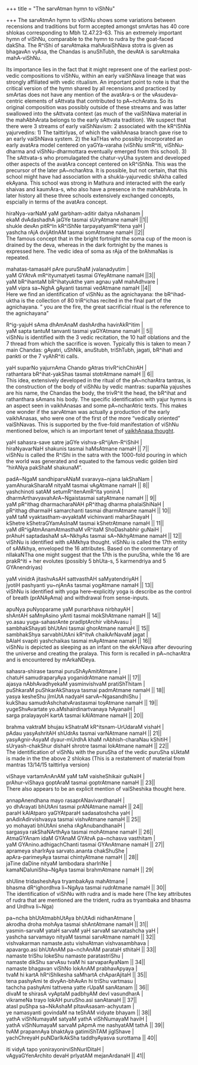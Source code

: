 +++
title = "The sarvAtman hymn to viShNu"

+++
The sarvAtmAn hymn to viShNu shows some variations between recensions
and traditions but form accepted amongst smArtas has 40 core shlokas
corresponding to Mbh 12.47.23-63. This an extremely important hymn of
viShNu, comparable to the hymn to rudra by the goat-faced dakSha. The
R^iShi of sarvAtmaka mahAvaiShNava stotra is given as bhagavAn vyAsa,
the Chandas is anuShTubh, the devAtA is sarvAtmaka mahA-viShNu.

Its importance lies in the fact that it might represent one of the
earliest post-vedic compositions to viShNu, within an early vaiShNava
lineage that was strongly affiliated with vedic ritualism. An important
point to note is that the critical version of the hymn shared by all
recensions and practiced by smArtas does not have any mention of the
avatAra-s or the vAsudeva-centric elements of sAttvata that contributed
to pA\~nchAratra. So its original composition was possibly outside of
these streams and was latter swallowed into the sAttvata context (as
much of the vaiShNava material in the mahAbhArata belongs to the early
sAttvata tradition). We suspect that there were 3 streams of early
vaiShNavism: 2 associated with the kR^iShNa yajurvedins: 1) The
taittirIyas, of which the vaikhAnasa branch gave rise to an early
vaiShNava system. 2) the kaTHas who possibly incorporated an early
avatAra model centered on yaGYa-varaha (viShNu smR^iti, viShNu-dharma
and viShNu-dharmottara eventually emerged from this school). 3) The
sAttvata-s who promulagated the chatur-vyUha system and developed other
aspects of the avatAra concept centered on kR^iShNa. This was the
precursor of the later pA\~ncharAtra. It is possible, but not certain,
that this school might have had association with a shukla-yajurvedic
shAkha called ekAyana. This school was strong in Mathura and interacted
with the early shaivas and kaumAra-s, who also have a presence in the
mahAbhArata. In later history all these three schools extensively
exchanged concepts, espcially in terms of the avatAra concept.

hiraNya-varNaM yaM garbham-aditir daitya nAshanam |  
ekaM dvAdashadhA jaGYe tasmai sUryAtmane namaH ||1||  
shukle devAn pitR^In kR^iShNe tarpayatyamR^itena yaH |  
yashcha rAjA dvijAtInAM tasmai somAtmane namaH ||2||  
The famous concept that in the bright fortnight the soma cup of the moon
is drained by the deva, whereas in the dark fortnight by the manes is
expressed here. The vedic idea of soma as rAja of the brAhmaNas is
repeated.

mahatas-tamasaH pAre puruShaM jvalanadyutim |  
yaM GYAtvA mR^ityumatyeti tasmai GYeyAtmane namaH ||3||  
yaM bR^ihantaM bR^ihatyukthe yam agnau yaM mahAdhvare |   
yaM vipra sa\~NghA gAyanti tasmai vedAtmane namaH ||4||  
Here we find an identification of viShNu as the agnichayana: the
bR^ihad-uktha is the collection of 80 triR^ichas recited in the final
part of the agnichayana. ” you are the fire, the great sacrificial
ritual is the reference to the agnichayana”

R^ig-yajuH sAma dhAmAnaM dashArdha havirAkR^itim |   
yaM sapta tantuM tanvanti tasmai yaGYAtmane namaH || 5||  
viShNu is identified with the 3 vedic recitation, the 10 half oblations
and the 7 thread from which the sacrifice is woven. Typically this is
taken to mean 7 main Chandas: gAyatri, uShNik, anuStubh, triShTubh,
jagati, bR^ihati and pankti or the 7 vyAhR^iti calls.

yaH suparNo yajurnAma Chando gAtras trivR^ichChirAH |   
rathantara bR^ihat-yakShas tasmai stotrAtmane namaH || 6||  
This idea, extensively developed in the ritual of the pA\~ncharAtra
tantras, is the construction of the body of viShNu by vedic mantras:
suparNa yajushes are his name, the Chandas the body, the trivR^it the
head, the bR^ihat and rathanthara sAmans his body. The specific
identification with yajur hymns is an aspect seen in vaikhAnasas and
some pA\~ncharAtric texts. This makes one wonder if the sarvAtman was
actually a production of the early vaikhAnasas, who were one of the
first of the more “vedically oriented” vaiShNavas. This is supported by
the five-fold manifestation of viShNu mentioned below, which is an
important tenet of [vaikhAnasa
thought](http://manollasa.blogspot.com/2006/02/note-on-vaikhanasa-tradition.html).

yaH sahasra-save satre jaGYe vishva-sR^ijAm-R^iShiH |   
hiraNyavarNaH shakunis tasmai haMsAtmane namaH || 7||  
viShNu is called the R^iShi in the satra with the 1000-fold pouring in
which the world was generated and equated to the famous vedic golden
bird “hirANya pakShaM shakunaM”.

padA\~NgaM sandhiparvANaM svaravya\~njana lakShaNam |  
yamAhurakSharaM nityaM tasmai vAgAtmane namaH || 8||  
yashchinoti satAM setumR^itenAmR^ita yoninA |  
dharmArthavyavahArA\~Ngaistasmai satyAtmane namaH || 9||  
yaM pR^ithag dharmacharaNAH pR^ithag dharma phalaiShiNaH |  
pR^ithag dharmaiH samarchanti tasmai dharmAtmane namaH || 10||  
yaM taM vyaktastham-avyaktaM vichinvanti maharShayaH |  
kShetre kShetraGYamAsInaM tasmai kShetrAtmane namaH || 11||  
yaM dR^igAtmAnamAtmasthaM vR^itaM ShoDashabhir guNaiH |   
prAhuH saptadashaM sA\~NkhyAs tasmai sA\~NkhyAtmane namaH || 12||  
viShNu is identified with sAMkhya thought. viShNu is called the 17th
entity of sAMkhya, enveloped the 16 attributes. Based on the commentary
of nIlakaNTha one might suggest that the 17th is the puruSha, while the
16 are prakR^iti + her evolutes (possibly 5 bhUta-s, 5 karmendriya and 5
GYAnendriyas)

yaM vinidrA jitashvAsAH sattvasthAH saMyatendriyAH |   
jyotiH pashyanti yu\~njAnAs tasmai yogAtmane namaH || 13||  
viShNu is identified with yoga here–explicitly yoga is describe as the
control of breath (prANAyAma) and withdrawal from sense-inputs.

apuNya puNyoparame yaM punarbhava nirbhayAH |  
shAntAH saMnyAsino yAnti tasmai mokShAtmane namaH || 14||  
yo.asau yuga-sahasrAnte pradIptArchir vibhAvasu |  
sambhakShayati bhUtAni tasmai ghorAtmane namaH || 15||  
sambhakShya sarvabhUtAni kR^itvA chaikArNavaM jagat |   
bAlaH svapiti yashchaikas tasmai mAyAtmane namaH || 16||  
viShNu is depicted as sleeping as an infant on the ekArNava after
devouring the universe and creating the pralaya. This form is recalled
in pA\~ncharAtra and is encountered by mArkaNDeya.

sahasra-shirase tasmai puruShAyAmitAtmane |  
chatuH samudraparyAya yoganidrAtmane namaH || 17||  
ajasya nAbhAvadhyekaM yasminvishvaM pratiShThitam |  
puShkaraM puShkarAkShasya tasmai padmAtmane namaH || 18||  
yasya kesheShu jImUtA nadyaH sarvA\~NgasandhiShu |  
kukShau samudrAshchatvArastasmai toyAtmane namaH || 19||  
yugeShvAvartate yo.aMshairdinartvanaya hAyanaiH |  
sarga pralayayoH kartA tasmai kAlAtmane namaH || 20||

brahma vaktraM bhujau kShatraM kR^itsnam-UrUdaraM vishaH |   
pAdau yasyAshritAH shUdrAs tasmai varNAtmane namaH || 21||  
yasyAgnir-AsyaM dyaur-mUrdhA khaM nAbhish-charaNau kShitiH |   
sUryash-chakShur dishaH shrotre tasmai lokAtmane namaH || 22||  
The identification of viShNu with the puruSha of the vedic puruSha
sUktaM is made in the the above 2 shlokas (This is a restatement of
material from mantras 13/14/15 taittirIya version)

viShaye vartamAnAnAM yaM taM vaisheShikair guNaiH |   
prAhur-viShaya goptAraM tasmai goptrAtmane namaH || 23||  
There also appears to be an explicit mention of vaiSheshika thought
here.

annapAnendhana mayo rasaprANavivardhanaH |  
yo dhArayati bhUtAni tasmai prANAtmane namaH || 24||  
paraH kAlAtparo yaGYAtparaH sadasatoshcha yaH |  
anAdirAdirvishvasya tasmai vishvAtmane namaH || 25||  
yo mohayati bhUtAni sneha rAgAnubandhanaiH |  
sargasya rakShaNArthAya tasmai mohAtmane namaH || 26||  
AtmaGYAnam idaM GYAnaM GYAtvA pa\~nchasva vasthitam |  
yaM GYAnino.adhigachChanti tasmai GYAnAtmane namaH || 27||  
aprameya sharIrAya sarvato.ananta chakShuShe |  
apAra-parimeyAya tasmai chintyAtmane namaH || 28||  
jaTine daDine nityaM lambodara sharIriNe |  
kamaNDaluniSha\~NgAya tasmai brahmAtmane namaH || 29|

shUline tridasheshAya tryambakAya mahAtmane |   
bhasma dR^ighordhva li\~NgAya tasmai rudrAtmane namaH || 30||  
The identification of viShNu with rudra and is made here (The key
attributes of rudra that are mentioned are the trident, rudra as
tryambaka and bhasma and Urdhva li\~Nga)

pa\~ncha bhUtAtmabhUtAya bhUtAdi nidhanAtmane |  
akrodha droha mohAya tasmai shAntAtmane namaH || 31||  
yasmin-sarvaM yataH sarvaM yaH sarvaM sarvatashcha yaH |  
yashcha sarvamayo nityaM tasmai sarvAtmane namaH || 32||  
vishvakarman namaste.astu vishvAtman vishvasambhava |  
apavargo.asi bhUtAnAM pa\~nchAnAM parataH sthitaH || 33||  
namaste triShu lokeShu namaste paratastriShu |  
namaste dikShu sarvAsu tvaM hi sarvaparAyaNam || 34||  
namaste bhagavan viShNo lokAnAM prabhavApyaya |  
tvaM hi kartA hR^iShIkesha saMhartA chAparAjitaH || 35||  
tena pashyAmi te divyAn-bhAvAn hi triShu vartmasu |  
tachcha pashyAmi tattvena yatte rUpaM sanAtanam || 36||  
divaM te shirasA vyAptaM padbhyAM devI vasundharA |  
vikrameNa trayo lokAH puruSho.asi sanAtanaH || 37||  
atasI puShpa sa\~NkAshaM pItavAsasam-achyutam |  
ye namasyanti govindaM na teShAM vidyate bhayam || 38||  
yathA viShNumayaM satyaM yathA viShNumayaM haviH |  
yathA viShNumayaM sarvaM pApmA me nashyatAM tathA || 39||  
tvAM prapannAya bhaktAya gatimiShTAM jigIShave |  
yachChreyaH puNDarIkAkSha taddhyAyasva surottama || 40||

iti vidyA tapo yonirayonirviShNurIDitaH |  
vAgyaGYenArchito devaH prIyatAM mejanArdanaH || 41||
